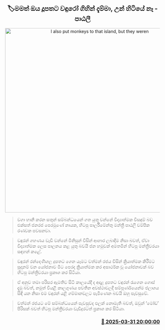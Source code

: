 <p align='center'><b><h2 align='center' title='I also put monkeys to that island, but they weren't 
stay there - Patali'>🏷මමත් ඔය දූපතට වඳුරෝ ගිහින් දැම්මා, උන් හිටියේ නෑ - පාඨලී</h2></b></p>
<p align='center'><img src='https://helakuru.sgp1.cdn.digitaloceanspaces.com/esana/images/lib/patali-media-hh.jpg' width='600' alt='I also put monkeys to that island, but they weren't 
stay there - Patali'></p>

> වගා හානි කරන සතුන් සම්බන්ධයෙන් ගත යුතු වන්නේ විද්‍යාත්මක විසඳුම් බව එක්සත් ජනරජ පෙරමුණේ නායක, හිටපු පාර්ලිමේන්තු මන්ත්‍රී පාඨලී චම්පික රණවක පවසනවා.

> වඳුරන් ගහණය වැඩි වන්නේ මිනිසුන් විසින් ආහාර ලබාදීම නිසා බවත්, ඒවා විද්‍යාත්මක ලෙස පාලනය කළ යුතු බවයි ජන හමුවක් අමතමින් හිටපු මන්ත්‍රීවරයා සඳහන් කළේ.

> වඳුරන් රන්දෙණිගල දූපතට ගෙන යෑමට වත්මන් රජය විසින් ක්‍රියාත්මක කිරීමට සූදානම් වන යෝජනාව ‍මීට පෙරද ක්‍රියාත්මක කර අසාර්ථක වූ යෝජනාවක් බව හිටපු මන්ත්‍රීවරයා ප්‍රකාශ කර සිටියා.

> ඒ අනුව තමා පරිසර ඇමතිව සිටි කාලයේදී ද අදාළ දූපතට වඳුරන් රැගෙන ගොස් දැමූ බවත්, නමුත් වියළි කාලගුණය පවතින අවස්ථාවලදී සම්පූර්ණයෙන්ම ජලාශය සිඳී යන නිසා එම වඳුරන් යළි ගම්මානවලට පැමිණෙන බවයි ඔහු පැවසුවේ.

> වත්මන් රජයට මේ සම්බන්ධයෙන් පැවසුවද ඵලක් නොමැති බවත්, ඔවුන් ‘මෝඩ’ පිරිසක් බවත් හිටපු මන්ත්‍රීවරයා වැඩිදුරටත් ප්‍රකාශ කර සිටියා.



<h3 align='right'><a href='https://www.helakuru.lk/esana/p/108820/'>📅 2025-03-31 20:00:00</a></h3>
